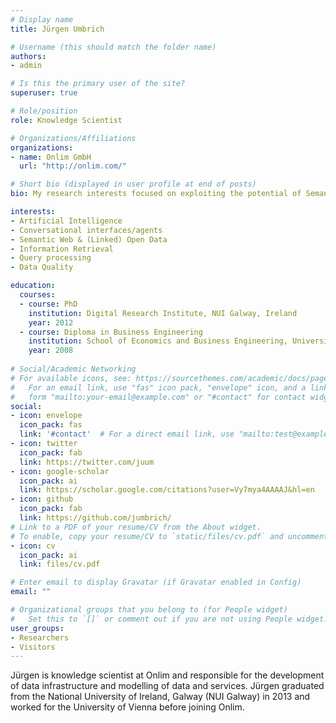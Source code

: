 ```yaml
---
# Display name
title: Jürgen Umbrich

# Username (this should match the folder name)
authors:
- admin

# Is this the primary user of the site?
superuser: true

# Role/position
role: Knowledge Scientist

# Organizations/Affiliations
organizations:
- name: Onlim GmbH
  url: "http://onlim.com/"

# Short bio (displayed in user profile at end of posts)
bio: My research interests focused on exploiting the potential of Semantic Web technologies for AI.

interests:
- Artificial Intelligence
- Conversational interfaces/agents
- Semantic Web & (Linked) Open Data
- Information Retrieval
- Query processing
- Data Quality

education:
  courses:
  - course: PhD
    institution: Digital Research Institute, NUI Galway, Ireland
    year: 2012
  - course: Diploma in Business Engineering
    institution: School of Economics and Business Engineering, University of Karlsruhe, Germany
    year: 2008
  
# Social/Academic Networking
# For available icons, see: https://sourcethemes.com/academic/docs/page-builder/#icons
#   For an email link, use "fas" icon pack, "envelope" icon, and a link in the
#   form "mailto:your-email@example.com" or "#contact" for contact widget.
social:
- icon: envelope
  icon_pack: fas
  link: '#contact'  # For a direct email link, use "mailto:test@example.org".
- icon: twitter
  icon_pack: fab
  link: https://twitter.com/juum
- icon: google-scholar
  icon_pack: ai
  link: https://scholar.google.com/citations?user=Vy7mya4AAAAJ&hl=en
- icon: github
  icon_pack: fab
  link: https://github.com/jumbrich/
# Link to a PDF of your resume/CV from the About widget.
# To enable, copy your resume/CV to `static/files/cv.pdf` and uncomment the lines below.
- icon: cv
  icon_pack: ai
  link: files/cv.pdf

# Enter email to display Gravatar (if Gravatar enabled in Config)
email: ""

# Organizational groups that you belong to (for People widget)
#   Set this to `[]` or comment out if you are not using People widget.
user_groups:
- Researchers
- Visitors
---
```


Jürgen is knowledge scientist at Onlim and responsible for the development of data infrastructure and modelling of data and services. 
Jürgen graduated from the National University of Ireland, Galway (NUI Galway) in 2013 and worked for the University of Vienna before joining Onlim.
